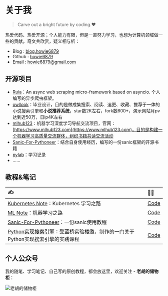 # 关于我

> Carve out a bright future by coding.❤️

热爱代码、热爱开源；个人能力有限，但是一直努力学习，也想为计算机领域做一些的贡献。奇文共欣赏，疑义相与析：

- Blog : [blog.howie6879](https://www.howie6879.cn/)
- Github : [howie6879](https://github.com/howie6879)
- Email : howie6879@gmail.com

## 开源项目

- [Ruia](https://github.com/howie6879/ruia)：An async web scraping micro-framework based on asyncio. 个人编写的异步爬虫框架。
- [owllook](https://github.com/howie6879/owllook)：毕业设计，目的是做成集搜索、阅读、追更、收藏、推荐于一体的小说搜索引擎和**小说推荐系统**，star数2K左右，fork数600+，演示网站月pv达到近50万，日ip4K左右
- [mlhub123](https://github.com/howie6879/mlhub123)：机器学习深度学习导航交流项目，官网：[https://www.mlhub123.com](https://www.mlhub123.com)，目的是构建一个机器学习高质量交流群体，组织书籍共读交流活动
- [Sanic-For-Pythoneer](https://github.com/howie6879/Sanic-For-Pythoneer)：结合自身使用经历，编写的一份sanic框架的开源书籍
- [pylab](https://github.com/howie6879/pylab)：学习记录
- ......

## 教程&笔记

| ✍️                                                            | 👨‍💻                                                      |
| :----------------- | :------------------------------------------------------- |
| [Kubernetes Note](https://www.howie6879.cn/k8s/)：Kubernetes 学习之路 | [Code](https://github.com/howie6879/k8s_note)            |
| [ML Note](https://www.howie6879.cn/ml_book/)：机器学习之路   | [Code](https://github.com/howie6879/ml_note)             |
| [Sanic-For-Pythoneer](https://www.howie6879.cn/sanic_book/)：一份sanic使用教程 | [Code](https://github.com/howie6879/Sanic-For-Pythoneer) |
|[Python实现搜索引擎](https://www.lanqiao.cn/courses/1196)：受蓝桥实验楼邀，制作的一门关于Python实现搜索引擎的实践课程|[Code](https://github.com/howie6879/monkey)|

## 个人公众号

我的随笔、学习笔记、自己写的原创教程，都会放这里，欢迎关注 - **老胡的储物柜**：

![老胡的储物柜](https://gitee.com/howie6879/oss/raw/master/uPic/qrcode_for_gh_3f02ace79dfb_258.jpg)